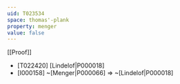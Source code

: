```yaml
---
uid: T023534
space: thomas'-plank
property: menger
value: false
---
```

[[Proof]]

* [T022420] [Lindelof|P000018]
* [I000158] ~[Menger|P000066] => ~[Lindelof|P000018]

